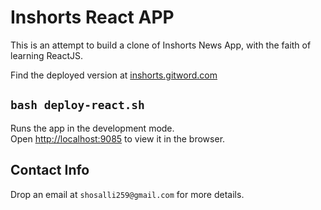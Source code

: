 # Inshorts React APP

This is an attempt to build a clone of Inshorts News App, with the faith of learning ReactJS.

Find the deployed version at [inshorts.gitword.com](https://inshorts.gitword.com)


## `bash deploy-react.sh`

Runs the app in the development mode.\
Open [http://localhost:9085](http://localhost:9085) to view it in the browser.



## Contact Info

Drop an email at `shosalli259@gmail.com` for more details.
